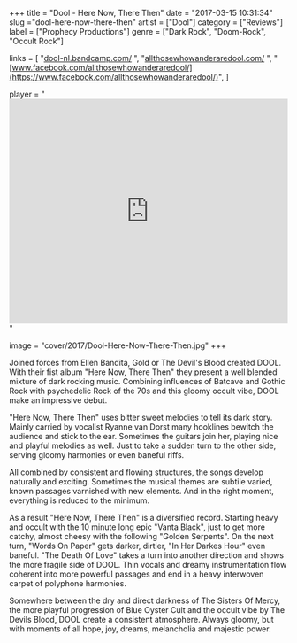 +++
title = "Dool - Here Now, There Then"
date = "2017-03-15 10:31:34"
slug ="dool-here-now-there-then"
artist = ["Dool"]
category = ["Reviews"]
label = ["Prophecy Productions"]
genre = ["Dark Rock", "Doom-Rock", "Occult Rock"]

links = [
    "[dool-nl.bandcamp.com/](https://dool-nl.bandcamp.com/)  ",
    "[allthosewhowanderaredool.com/](http://allthosewhowanderaredool.com/)  ",
    "[www.facebook.com/allthosewhowanderaredool/](https://www.facebook.com/allthosewhowanderaredool/)",
]

player = "<iframe style='border: 0; width: 100%; height: 406px;' src='https://bandcamp.com/EmbeddedPlayer/album=333540023/size=large/bgcol=333333/linkcol=ffffff/artwork=none/transparent=true/' ></iframe>"

image = "cover/2017/Dool-Here-Now-There-Then.jpg"
+++

Joined forces from Ellen Bandita, Gold or The Devil's Blood created DOOL. With their fist album "Here Now, There Then" they present a well blended mixture of dark rocking music. Combining influences of Batcave and Gothic Rock with psychedelic Rock of the 70s and this gloomy occult vibe, DOOL make an impressive debut.

"Here Now, There Then" uses bitter sweet melodies to tell its dark story. Mainly carried by vocalist Ryanne van Dorst many hooklines bewitch the audience and stick to the ear. Sometimes the guitars join her, playing nice and playful melodies as well. Just to take a sudden turn to the other side, serving gloomy harmonies or even baneful riffs.

All combined by consistent and flowing structures, the songs develop naturally and exciting. Sometimes the musical themes are subtile varied, known passages varnished with new elements. And in the right moment, everything is reduced to the minimum.

As a result "Here Now, There Then" is a diversified record. Starting heavy and occult with the 10 minute long epic "Vanta Black", just to get more catchy, almost cheesy with the following "Golden Serpents". On the next turn, "Words On Paper" gets darker, dirtier,  "In Her Darkes Hour" even baneful. "The Death Of Love" takes a turn into another direction and shows the more fragile side of DOOL. Thin vocals and dreamy instrumentation flow coherent into more powerful passages and end in a heavy interwoven carpet of polyphone harmonies.

Somewhere between the dry and direct darkness of The Sisters Of Mercy, the more playful progression of Blue Oyster Cult and the occult vibe by The Devils Blood, DOOL create a consistent atmosphere. Always gloomy, but with moments of all hope, joy, dreams, melancholia and majestic power.
